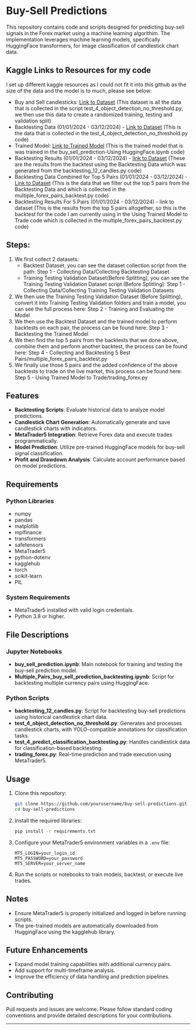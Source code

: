 
# Buy-Sell Predictions

This repository contains code and scripts designed for predicting buy-sell signals in the Forex market using a machine learning algorithim. The implementation leverages machine learning models, specifically HuggingFace transformers, for image classification of candlestick chart data.

## Kaggle Links to Resources for my code
I set up different kaggle resources as I could not fit it into this github as the size of the data and the model is to much, please see below:
- Buy and Sell candlesticks: [Link to Dataset](https://www.kaggle.com/datasets/sulimantadros/buy-sell-object-detection-dataset) (This dataset is all the data that is collected in the script test_4_object_detection_no_threshold.py, we then use this data to create a randomized training, testing and validation split)
- Backtesting Data (01/01/2024 - 03/12/2024) - [Link to Dataset](https://www.kaggle.com/datasets/sulimantadros/full-data-in-sequences) (This is the data that is collected in the test_4_object_detection_no_threshold.py code)
- Trained Model: [Link to Trained Model](https://www.kaggle.com/models/sulimantadros/hugging_face_model_facebookconvnext-base-224_64) (This is the trained model that is was trained in the buy_sell_prediction-Using HuggingFace.ipynb code)
- Backtesting Results (01/01/2024 - 03/12/2024) - [link to Dataset](https://www.kaggle.com/datasets/sulimantadros/backtesting-results-01-01-2024-to-03-12-2024) (These are the results from the backtest using the Backtesting Data which was generated from the backtesting_12_candles.py code)
- Backtesting Data Combined for Top 5 Pairs (01/01/2024 - 03/12/2024) - [Link to Dataset](https://www.kaggle.com/datasets/sulimantadros/backtesting-data-combined-for-top-5-pairs/data) (This is the data that we filter out the top 5 pairs from the Backtesting Data and which is collected in the multiple_forex_pairs_backtest.py code)
- Backtesting Results For 5 Pairs (01/01/2024 - 03/12/2024) - link to dataset (This is the results from the top 5 pairs altogether, so this is the backtest for the code I am currently using in the Using Trained Model to Trade code which is collected in the multiple_forex_pairs_backtest.py code)

## Steps:
1. We first collect 2 datasets:
   - Backtest Dataset, you can see the dataset collection script from the path: Step 1 - Collecting Data/Collecting Backtesting Dataset
   - Training Testing Validation Dataset(Before Splitting), you can see the Training Testing Validation Dataset script (Before Splitting): Step 1 - Collecting Data/Collecting Training Testing Validation Datasets
2. We then use the Training Testing Validation Dataset (Before Splitting), convert it into Training Testing Validation folders and train a model, you can see the full process here: Step 2 - Training and Evaluating the Model
3. We then use the Backtest Dataset and the trained model to perform backtests on each pair, the process can be found here: Step 3 - Backtesting the Trained Model
4. We then find the top 5 pairs from the backtests that we done above, combine them and perform another backtest, the process can be found here: Step 4 - Collecting and Backtesting 5 Best Pairs/multiple_forex_pairs_backtest.py
5. We finally use those 5 pairs and the added confidence of the above backtests to trade on the live market, this process can be found here: Step 5 - Using Trained Model to Trade/trading_forex.py

## Features

- **Backtesting Scripts**: Evaluate historical data to analyze model predictions.
- **Candlestick Chart Generation**: Automatically generate and save candlestick charts with indicators.
- **MetaTrader5 Integration**: Retrieve Forex data and execute trades programmatically.
- **Model Prediction**: Utilize pre-trained HuggingFace models for buy-sell signal classification.
- **Profit and Drawdown Analysis**: Calculate account performance based on model predictions.

## Requirements

### Python Libraries
- numpy
- pandas
- matplotlib
- mplfinance
- transformers
- safetensors
- MetaTrader5
- python-dotenv
- kagglehub
- torch
- scikit-learn
- PIL

### System Requirements
- MetaTrader5 installed with valid login credentials.
- Python 3.8 or higher.

## File Descriptions

### Jupyter Notebooks
- **buy_sell_prediction.ipynb**: Main notebook for training and testing the buy-sell prediction model.
- **Multiple_Pairs_buy_sell_prediction_backtesting.ipynb**: Script for backtesting multiple currency pairs using HuggingFace.

### Python Scripts
- **backtesting_12_candles.py**: Script for backtesting buy-sell predictions using historical candlestick chart data.
- **test_4_object_detection_no_threshold.py**: Generates and processes candlestick charts, with YOLO-compatible annotations for classification tasks.
- **test_4_predict_classification_backtesting.py**: Handles candlestick data for classification-based backtesting.
- **trading_forex.py**: Real-time prediction and trade execution using MetaTrader5.

## Usage

1. Clone this repository:
    ```bash
    git clone https://github.com/yourusername/buy-sell-predictions.git
    cd buy-sell-predictions
    ```

2. Install the required libraries:
    ```bash
    pip install -r requirements.txt
    ```

3. Configure your MetaTrader5 environment variables in a `.env` file:
    ```plaintext
    MT5_LOGIN=your_login_id
    MT5_PASSWORD=your_password
    MT5_SERVER=your_server_name
    ```

4. Run the scripts or notebooks to train models, backtest, or execute live trades.

## Notes
- Ensure MetaTrader5 is properly initialized and logged in before running scripts.
- The pre-trained models are automatically downloaded from HuggingFace using the kagglehub library.

## Future Enhancements
- Expand model training capabilities with additional currency pairs.
- Add support for multi-timeframe analysis.
- Improve the efficiency of data handling and prediction pipelines.

## Contributing
Pull requests and issues are welcome. Please follow standard coding conventions and provide detailed descriptions for your contributions.

---
